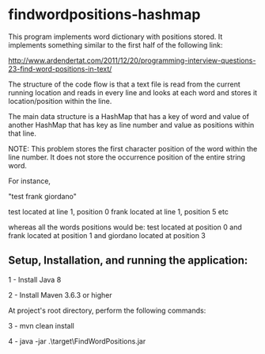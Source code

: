 # findwordpositions-hashmap
 
This program implements word dictionary with positions stored. It implements something similar to the
first half of the following link:
 
http://www.ardendertat.com/2011/12/20/programming-interview-questions-23-find-word-positions-in-text/

The structure of the code flow is that a text file is read from the current running location and reads
in every line and looks at each word and stores it location/position within the line.

The main data structure is a HashMap that has a key of word and value of another HashMap that has key
as line number and value as positions within that line.

NOTE: This problem stores the first character position of the word within the line number.
It does not store the occurrence position of the entire string word.

For instance,

"test frank giordano" 

test located at line 1, position 0
frank located at line 1, position 5
etc

whereas all the words positions would be:
test located at position 0 and frank located at position 1 and giordano located at position 3

## Setup, Installation, and running the application:

1 - Install Java 8

2 - Install Maven 3.6.3 or higher

At project's root directory, perform the following commands:

3 - mvn clean install

4 - java -jar .\target\FindWordPositions.jar
